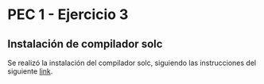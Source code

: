 # PEC 1 - Ejercicio 3

## Instalación de compilador solc

Se realizó la instalación del compilador solc, siguiendo las instrucciones del siguiente [link](https://solidity.readthedocs.io/en/v0.4.24/installing-solidity.html).

